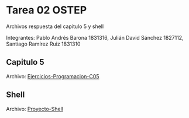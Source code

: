 # Tarea 02 OSTEP

Archivos respuesta del capitulo 5 y shell

Integrantes: Pablo Andrés Barona 1831316, Julián David Sánchez 1827112, Santiago Ramírez Ruiz 1831310

## Capitulo 5
Archivo: [Ejercicios-Programacion-C05](Ejercicios-Programacion-C05)

## Shell
Archivo: [Proyecto-Shell](Proyecto-Shell)
